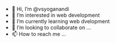 - 👋 Hi, I’m @vsyoganandi
- 👀 I’m interested in web development
- 🌱 I’m currently learning web dvelopment
- 💞️ I’m looking to collaborate on ...
- 📫 How to reach me ...

<!---
vsyoganandi/vsyoganandi is a ✨ special ✨ repository because its `README.md` (this file) appears on your GitHub profile.
You can click the Preview link to take a look at your changes.
--->
